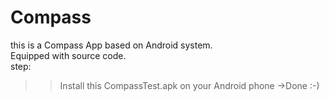 # Compass
this is a Compass App based on Android system.<br>
Equipped with source code.<br>
step:<br>
>>Install this CompassTest.apk on your Android phone ->Done :-)
